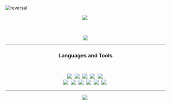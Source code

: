 ![reversal](https://capsule-render.vercel.app/api?type=wave&reversal=true&color=1A0F14&height=105&section=footer&text=%20LeeMinHo;&fontColor=f5ce00&fontSize=70&animation=twinkling)

 
 
 
 <p align="center">
  <a href="https://minosssss.notion.site/6dada43ac0b740da903f96a333a83890"><img src="https://img.shields.io/badge/Portfoilo-333333?style=for-the-badge&logo=Notion&logoColor=white&link=https://minosssss.notion.site/6dada43ac0b740da903f96a333a83890"/></a>&nbsp
  
</p>
<br>

<p align="center">
  <a href="https://hits.seeyoufarm.com"><img src="https://hits.seeyoufarm.com/api/count/incr/badge.svg?url=https%3A%2F%2Fgithub.com%2Fminosssss&count_bg=%23ED6DA3&title_bg=%2386757E&icon=github.svg&icon_color=%23E1DEDE&title=hits&edge_flat=true"/></a>
</p>
<hr>

<h3 align="center">Languages and Tools</h3>
<br>
<p align="center">
  <img src="https://img.shields.io/badge/Python-3766AB?style=for-the-badge&logo=Python&logoColor=white"/></a>&nbsp 
  <img src="https://img.shields.io/badge/Java-007396?style=for-the-badge&logo=Java&logoColor=white"/></a>&nbsp 
  <img src="https://img.shields.io/badge/HTML5-E34F26?style=for-the-badge&logo=HTML5&logoColor=white"/></a>&nbsp 
  <img src="https://img.shields.io/badge/css-1572B6?style=for-the-badge&logo=css3&logoColor=white"/></a>&nbsp 
  <img src="https://img.shields.io/badge/Javascript-ffb13b?style=for-the-badge&logo=javascript&logoColor=white"/></a>&nbsp 
  <br>
  <img src="https://img.shields.io/badge/Django-092E20?style=for-the-badge&logo=Django&logoColor=white"/></a>&nbsp 
  <img src="https://img.shields.io/badge/Spring-6DB33F?style=for-the-badge&logo=Spring&logoColor=white"/></a>&nbsp 
  <img src="https://img.shields.io/badge/Mysql-4479A1?style=for-the-badge&logo=MySql&logoColor=white"/></a>&nbsp
  <img src="https://img.shields.io/badge/PostgreSQL-4169E1?style=for-the-badge&logo=PostgreSQL&logoColor=white"/></a>&nbsp
  <img src="https://img.shields.io/badge/aws-333664?style=for-the-badge&logo=amazon-aws&logoColor=white"/></a>&nbsp 
  <img src="https://img.shields.io/badge/elasticsearch-005571?style=for-the-badge&logo=elasticsearch&logoColor=white"/></a>&nbsp 
</p>
<hr>
<p align="center">
  <img src="https://github-readme-stats.vercel.app/api?username=minosssss&show_icons=true&hide_border=true"/></a>&nbsp 
</p>

